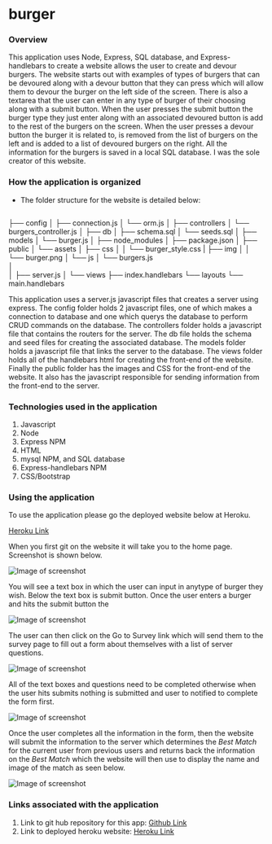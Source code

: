 # burger

### Overview
This application uses Node, Express, SQL database, and Express-handlebars to create a website allows the user to create and devour burgers.  The website starts out with examples of types of burgers that can be devoured along with a devour button that they can press which will allow them to devour the burger on the left side of the screen. There is also a textarea that the user can enter in any type of burger of their choosing along with a submit button.  When the user presses the submit button the burger type they just enter along with an associated devoured button is add to the rest of the burgers on the screen.  When the user presses a devour button the burger it is related to, is removed from the list of burgers on the left and is added to a list of devoured burgers on the right.  All the information for the burgers is saved in a local SQL database.  I was the sole creator of this website.

### How the application is organized
* The folder structure for the website is detailed below:
  ```burger
├── config
│   ├── connection.js
│   └── orm.js
│ 
├── controllers
│   └── burgers_controller.js
│
├── db
│   ├── schema.sql
│   └── seeds.sql
│
├── models
│   └── burger.js
│ 
├── node_modules
│ 
├── package.json
│
├── public
│   └── assets
│       ├── css
│       │   └── burger_style.css
|       ├── img
│       │   └── burger.png
│       └── js
│           └── burgers.js      
│   
│
├── server.js
│
└── views
    ├── index.handlebars
    └── layouts
        └── main.handlebars

This application uses a server.js javascript files that creates a server using express.  The config folder holds 2 javascript files, one of which makes a connection to database and one which querys the database to perform CRUD commands on the database.  The controllers folder holds a javascript file that contains the routers for the server.  The db file holds the schema and seed files for creating the associated database.  The models folder holds a javascript file that links the server to the database.  The views folder holds all of the handlebars html for creating the front-end of the website.  Finally the public folder has the images and CSS for the front-end of the website.  It also has the javascript responsible for sending information from the front-end to the server.


### Technologies used in the application
1.  Javascript
2.  Node
3.  Express NPM
4.  HTML
5.  mysql NPM, and SQL database
6.  Express-handlebars NPM
7.  CSS/Bootstrap

### Using the application
To use the application please go the deployed website below at Heroku.

  [Heroku Link](https://cryptic-caverns-04713.herokuapp.com/)

When you first git on the website it will take you to the home page.  Screenshot is shown below.


  ![Image of screenshot](images/burgersh.png)

You will see a text box in which the user can input in anytype of burger they wish.  Below the text box is submit button.  Once the user enters a burger and hits the submit button the 

  ![Image of screenshot](images/FF-2.png)

The user can then click on the Go to Survey link which will send them to the survey page to fill out a form about themselves with a list of server questions.

  ![Image of screenshot](images/FF-3.png)

All of the text boxes and questions need to be completed otherwise when the user hits submits nothing is submitted and user to notified to complete the form first.

  ![Image of screenshot](images/FF-4.png)


Once the user completes all the information in the form, then the website will submit the information to the server which determines the *Best Match* for the current user from previous users and returns back the information on the *Best Match* which the website will then use to display the name and image of the match as seen below.

  ![Image of screenshot](images/FF-5.png)

### Links associated with the application
1.  Link to git hub repository for this app:  [Github Link](https://github.com/eozuna3/burger)
2.  Link to deployed heroku website:  [Heroku Link](https://blooming-scrubland-03101.herokuapp.com/)